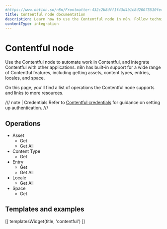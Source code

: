 ```yaml
---
#https://www.notion.so/n8n/Frontmatter-432c2b8dff1f43d4b1c8d20075510fe4
title: Contentful node documentation
description: Learn how to use the Contentful node in n8n. Follow technical documentation to integrate Contentful node into your workflows.
contentType: integration
---
```


# Contentful node

Use the Contentful node to automate work in Contentful, and integrate Contentful with other applications. n8n has built-in support for a wide range of Contentful features, including getting assets, content types, entries, locales, and space.

On this page, you'll find a list of operations the Contentful node supports and links to more resources.

/// note | Credentials
Refer to [Contentful credentials](/integrations/builtin/credentials/contentful/) for guidance on setting up authentication. 
///

## Operations

* Asset
    * Get
    * Get All
* Content Type
    * Get
* Entry
    * Get
    * Get All
* Locale
    * Get All
* Space
    * Get

## Templates and examples

<!-- see https://www.notion.so/n8n/Pull-in-templates-for-the-integrations-pages-37c716837b804d30a33b47475f6e3780 -->
[[ templatesWidget(title, 'contentful') ]]
